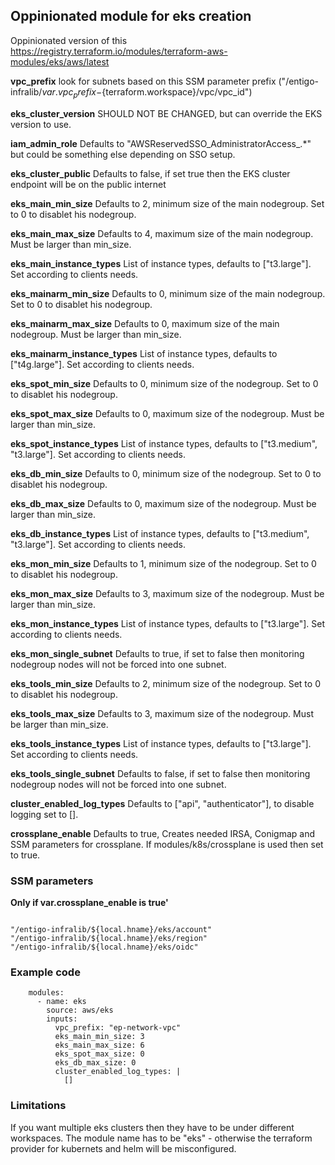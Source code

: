## Oppinionated module for eks creation ##


Oppinionated version of this https://registry.terraform.io/modules/terraform-aws-modules/eks/aws/latest

__vpc_prefix__ look for subnets based on this SSM parameter prefix ("/entigo-infralib/${var.vpc_prefix}-${terraform.workspace}/vpc/vpc_id")

__eks_cluster_version__ SHOULD NOT BE CHANGED, but can override the EKS version to use.

__iam_admin_role__ Defaults to "AWSReservedSSO_AdministratorAccess_.*" but could be something else depending on SSO setup.

__eks_cluster_public__ Defaults to false, if set true then the EKS cluster endpoint will be on the public internet

__eks_main_min_size__ Defaults to 2, minimum size of the main nodegroup. Set to 0 to disablet his nodegroup.

__eks_main_max_size__ Defaults to 4, maximum size of the main nodegroup. Must be larger than min_size.

__eks_main_instance_types__ List of instance types, defaults to  ["t3.large"]. Set according to clients needs.

__eks_mainarm_min_size__ Defaults to 0, minimum size of the main nodegroup. Set to 0 to disablet his nodegroup.

__eks_mainarm_max_size__ Defaults to 0, maximum size of the main nodegroup. Must be larger than min_size.

__eks_mainarm_instance_types__ List of instance types, defaults to  ["t4g.large"]. Set according to clients needs.

__eks_spot_min_size__ Defaults to 0, minimum size of the nodegroup. Set to 0 to disablet his nodegroup.

__eks_spot_max_size__ Defaults to 0, maximum size of the nodegroup. Must be larger than min_size.

__eks_spot_instance_types__ List of instance types, defaults to  ["t3.medium", "t3.large"]. Set according to clients needs.

__eks_db_min_size__ Defaults to 0, minimum size of the nodegroup. Set to 0 to disablet his nodegroup.

__eks_db_max_size__ Defaults to 0, maximum size of the nodegroup. Must be larger than min_size.

__eks_db_instance_types__ List of instance types, defaults to  ["t3.medium", "t3.large"]. Set according to clients needs.

__eks_mon_min_size__ Defaults to 1, minimum size of the nodegroup. Set to 0 to disablet his nodegroup.

__eks_mon_max_size__ Defaults to 3, maximum size of the nodegroup. Must be larger than min_size.

__eks_mon_instance_types__ List of instance types, defaults to  ["t3.large"]. Set according to clients needs.

__eks_mon_single_subnet__ Defaults to true, if set to false then monitoring nodegroup nodes will not be forced into one subnet.

__eks_tools_min_size__ Defaults to 2, minimum size of the nodegroup. Set to 0 to disablet his nodegroup.

__eks_tools_max_size__ Defaults to 3, maximum size of the nodegroup. Must be larger than min_size.

__eks_tools_instance_types__ List of instance types, defaults to  ["t3.large"]. Set according to clients needs.

__eks_tools_single_subnet__ Defaults to false, if set to false then monitoring nodegroup nodes will not be forced into one subnet.

__cluster_enabled_log_types__ Defaults to ["api", "authenticator"], to disable logging set to [].

__crossplane_enable__ Defaults to true, Creates needed IRSA, Conigmap and SSM parameters for crossplane. If modules/k8s/crossplane is used then set to true.

### SSM parameters ###
**Only if var.crossplane_enable is true'**
```

"/entigo-infralib/${local.hname}/eks/account"
"/entigo-infralib/${local.hname}/eks/region"
"/entigo-infralib/${local.hname}/eks/oidc"

```


### Example code ###

```
    modules:
      - name: eks
        source: aws/eks
        inputs:
          vpc_prefix: "ep-network-vpc"
          eks_main_min_size: 3
          eks_main_max_size: 6
          eks_spot_max_size: 0
          eks_db_max_size: 0
          cluster_enabled_log_types: |
            []

```

### Limitations ###
If you want multiple eks clusters then they have to be under different workspaces. The module name has to be "eks" - otherwise the terraform provider for kubernets and helm will be misconfigured.
